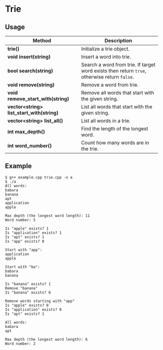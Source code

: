 # Trie

## Usage

|Method|Description|
|------|-----------|
|**trie()**| Initialize a trie object.|
|**void insert(string)**|Insert a word into trie.|
|**bool search(string)**|Search a word from trie. If target word exists then return `true`, otherwise return `false`.|
|**void remove(string)**|Remove a word from trie.|
|**void remove_start_with(string)**| Remove all words that start with the given string.|
|**vector\<string\> list_start_with(string)**|List all words that start with the given string.
|**vector\<string\> list_all()**|List all words in a trie.|
|**int max_depth()**|Find the length of the longest word.|
|**int word_number()**|Count how many words are in the trie.|


## Example

```
$ g++ example.cpp trie.cpp -o a
$ ./a
All words:
babara
banana
apt
application
apple

Max depth (the longest word length): 11
Word number: 5

Is "apple" exists? 1
Is "application" exists? 1
Is "apt" exists? 1
Is "app" exists? 0

Start with "app":
application
apple

Start with "ba":
babara
banana

Is "banana" exists? 1
Remove "banana"
Is "banana" exists? 0

Remove words starting with "app"
Is "apple" exists? 0
Is "application" exists? 0
Is "apt" exists? 1

All words:
babara
apt

Max depth (the longest word length): 6
Word number: 2
```